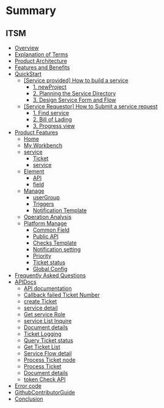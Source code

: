  # Summary 


 ## ITSM 
 * [Overview](UserGuide/Introduce/README.md) 
 * [Explanation of Terms](UserGuide/Term/Term.md) 
 * [Product Architecture](UserGuide/ProductArchitecture/Architecture.md) 
 * [Features and Benefits](UserGuide/Advantage/Features.md) 
 * [QuickStart]() 
    * [[Service provided] How to build a service]() 
        * [1. newProject](UserGuide/QuickStart/service_admin_01.md) 
        * [2. Planning the Service Directory](UserGuide/QuickStart/service_admin_02.md) 
        * [3. Design Service Form and Flow](UserGuide/QuickStart/service_admin_03.md) 
    * [[Service Requestor] How to Submit a service request]() 
        * [1. Find service](UserGuide/QuickStart/service_user_01.md) 
        * [2. Bill of Lading](UserGuide/QuickStart/service_user_02.md) 
        * [3. Progress view](UserGuide/QuickStart/service_user_03.md) 
 * [Product Features]() 
    * [Home](UserGuide/Feature/homepage.md) 
    * [My Workbench](UserGuide/Feature/my-workspace.md) 
    * [service]() 
        * [Ticket](UserGuide/Feature/project-tickets.md) 
        * [service](UserGuide/Feature/project-services.md) 
    * [Element]() 
        * [API](UserGuide/Feature/project-apis.md) 
        * [field](UserGuide/Feature/project-fields.md) 
    * [Manage]() 
        * [userGroup](UserGuide/Feature/project-roles.md) 
        * [Triggers](UserGuide/Feature/project-triggers.md) 
        * [Notification Template](UserGuide/Feature/project-notifications.md) 
    * [Operation Analysis](UserGuide/Feature/statistics.md) 
    * [Platform Manage]() 
        * [Common Field](UserGuide/Feature/global-fields.md) 
        * [Public API](UserGuide/Feature/global-apis.md) 
        * [Checks Template](UserGuide/Feature/global-task-template.md) 
        * [Notification setting](UserGuide/Feature/global-notifications.md) 
        * [Priority](UserGuide/Feature/global-priority.md) 
        * [Ticket status](UserGuide/Feature/global-ticket-states.md) 
        * [Global Config](UserGuide/Feature/global-settings.md) 
 * [Frequently Asked Questions](UserGuide/FAQ/FAQ.md) 
 * [APIDocs]() 
    * [API documentation](APIDocs/itsm/README.md) 
    * [Callback failed Ticket Number](APIDocs/itsm/en-hans/callback_failed_ticket.md) 
    * [create Ticket](APIDocs/itsm/en-hans/create_ticket.md) 
    * [service detail](APIDocs/itsm/en-hans/get_service_detail.md) 
    * [Get service Role](APIDocs/itsm/en-hans/get_service_roles.md) 
    * [service List Inquire](APIDocs/itsm/en-hans/get_services.md) 
    * [Document details](APIDocs/itsm/en-hans/get_ticket_info.md) 
    * [Ticket Logging](APIDocs/itsm/en-hans/get_ticket_logs.md) 
    * [Query Ticket status](APIDocs/itsm/en-hans/get_ticket_status.md) 
    * [Get Ticket List](APIDocs/itsm/en-hans/get_tickets.md) 
    * [Service Flow detail](APIDocs/itsm/en-hans/get_workflow_detail.md) 
    * [Process Ticket node](APIDocs/itsm/en-hans/operate_node.md) 
    * [Process Ticket](APIDocs/itsm/en-hans/operate_ticket.md) 
    * [Document details](APIDocs/itsm/en-hans/ticket_approval_result.md) 
    * [token Check API](APIDocs/itsm/en-hans/token_verify.md) 
 * [Error code](../ErrorCode/itsm.md) 
 * [GithubContributorGuide](https://github.com/TencentBlueKing/bk-itsm) 
 * [Conclusion](UserGuide/Conclusion/Conclusion.md) 
